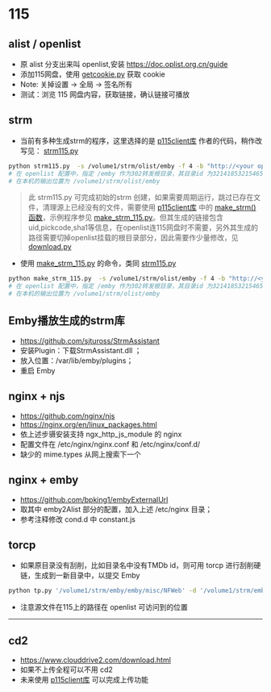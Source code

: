 # 115


## alist / openlist
* 原 alist 分支出来叫 openlist,安装  https://doc.oplist.org.cn/guide
* 添加115网盘，使用 [getcookie.py](https://gist.github.com/ChenyangGao/d26a592a0aeb13465511c885d5c7ad61) 获取 cookie
* Note: 关掉设置 -> 全局 -> 签名所有
* 测试：浏览 115 网盘内容，获取链接，确认链接可播放


## strm
* 当前有多种生成strm的程序，这里选择的是 [p115client库](https://github.com/ChenyangGao/p115client) 作者的代码，稍作改写见： [strm115.py](strm115.py) 

```sh
python strm115.py  -s /volume1/strm/olist/emby -f 4 -b "http://<your open list ip>:5244/d/volume1/mnt/alist115/" -bp "emby"  3214185321546576924
# 在 openlist 配置中，指定 /emby 作为302转发根目录，其目录id 为3214185321546576924， 并设其挂载路径为 /volume1/mnt/alist115/
# 在本机的输出位置为 /volume1/strm/olist/emby
```
>  此 strm115.py 可完成初始的strm 创建，如果需要周期运行，跳过已存在文件，清理源上已经没有的文件，需要使用 [p115client库](https://github.com/ChenyangGao/p115client) 中的 [make_strm()函数](https://p115client.readthedocs.io/en/latest/reference/tool/download.html#p115client.tool.download.make_strm)，示例程序参见 [make_strm_115.py](make_strm_115.py)。但其生成的链接包含uid,pickcode,sha1等信息，在openlist连115网盘时不需要，另外其生成的路径需要切掉openlist挂载的根目录部分，因此需要作少量修改，见[download.py](download.py)

* 使用 [make_strm_115.py](make_strm_115.py) 的命令，类同 [strm115.py](strm115.py) 
```sh
python make_strm_115.py  -s /volume1/strm/olist/emby -f 4 -b "http://<your open list ip>:5244/d/volume1/mnt/alist115/" -bp "emby"  3214185321546576924
# 在 openlist 配置中，指定 /emby 作为302转发根目录，其目录id 为3214185321546576924， 并设其挂载路径为 /volume1/mnt/alist115/
# 在本机的输出位置为 /volume1/strm/olist/emby
```


## Emby播放生成的strm库
* https://github.com/sjtuross/StrmAssistant
* 安装Plugin：下载StrmAssistant.dll ；
* 放入位置：/var/lib/emby/plugins；
* 重启 Emby


## nginx + njs
* https://github.com/nginx/njs
* https://nginx.org/en/linux_packages.html
* 依上述步䯅安装支持  ngx_http_js_module 的 nginx
* 配置文件在 /etc/nginx/nginx.conf 和 /etc/nginx/conf.d/
* 缺少的 mime.types 从网上搜索下一个


## nginx + emby
* https://github.com/bpking1/embyExternalUrl
* 取其中 emby2Alist 部分的配置，加入上述 /etc/nginx 目录；
* 参考注释修改 cond.d 中 constant.js 

## torcp
* 如果原目录没有刮削，比如目录名中没有TMDb id，则可用 torcp 进行刮削硬链，生成到一新目录中，以提交 Emby

```sh
python tp.py '/volume1/strm/emby/emby/misc/NFWeb' -d '/volume1/strm/emby/ln2misc' --tmdb-api-key='your tmdb api key' --emby-bracket --tmdb-origin-name --sep-area5 
```
* 注意源文件在115上的路径在 openlist 可访问到的位置


----

## cd2
* https://www.clouddrive2.com/download.html
* 如果不上传全程可以不用 cd2
* 未来使用 [p115client库](https://github.com/ChenyangGao/p115client) 可以完成上传功能

